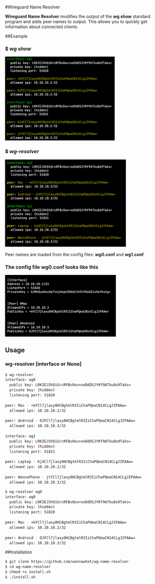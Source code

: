 #Wireguard Name Resolver

**Wireguard Name Resolver** modifies the output of the **wg show** standard program and adds peer names to output. This allows you to quickly get information about connected clients.

##Example
### $ _wg show_

![img.png](img/img.png)


### $ _wg-resolver_

![img_1.png](img/img_1.png)

Peer names are loaded from the config files: **wg0.conf** and **wg1.conf**

### The config file **wg0.conf** looks like this

![img_2.png](img/img_2.png)


## Usage

### **wg-resolver** [interface or None]

```bash
$ wg-resolver
interface: wg0
  public key: LRKIEJ5hOiGrcRFBvOou+xeDdDSJYRf9ATku8o9Taks=
  private key: (hidden)
  listening port: 51820

peer: Mac - +kFCl7jlaxy0HCBgtmlR3IiChaPQmaCN14CLgJIPAAw=
  allowed ips: 10.10.10.2/32

peer: Android - OJFCl7jlaxy0HCBgtmlR3IiChaPQmaCN14CLgJIPAAw=
  allowed ips: 10.10.10.3/32

interface: wg1
  public key: LRKIEJ5hOiGrcRFBvOou+xeDdDSJYRf9ATku8o9Taks=
  private key: (hidden)
  listening port: 51821

peer: Laptop - KjdCl7jlaxy0HCBgtmlR3IiChaPQmaCN14CLgJIPAAw=
  allowed ips: 10.10.20.2/32

peer: WannaPhone - jtfCl7jlaxy0HCBgtmlR3IiChaPQmaCN14CLgJIPAAw=
  allowed ips: 10.10.20.3/32
```

```bash
$ wg-resolver wg0
interface: wg0
  public key: LRKIEJ5hOiGrcRFBvOou+xeDdDSJYRf9ATku8o9Taks=
  private key: (hidden)
  listening port: 51820

peer: Mac - +kFCl7jlaxy0HCBgtmlR3IiChaPQmaCN14CLgJIPAAw=
  allowed ips: 10.10.10.2/32

peer: Android - OJFCl7jlaxy0HCBgtmlR3IiChaPQmaCN14CLgJIPAAw=
  allowed ips: 10.10.10.3/32
```

##Installation

```bash
$ git clone https://github.com/wannawhat/wg-name-resolver
$ cd wg-name-resolver
$ chmod +x install.sh
$ ./install.sh
```